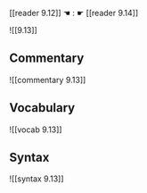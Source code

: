 [[reader 9.12]] ☚ : ☛ [[reader 9.14]]

![[9.13]]

## Commentary

![[commentary 9.13]]

## Vocabulary

![[vocab 9.13]]

## Syntax

![[syntax 9.13]]


